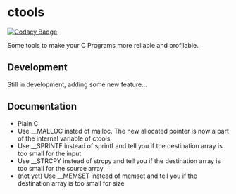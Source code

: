 # ctools #

[![Codacy Badge](https://api.codacy.com/project/badge/Grade/d8195f8e812e448a9c26da25f0471bcf)](https://www.codacy.com/app/damien-messner/ctools?utm_source=github.com&amp;utm_medium=referral&amp;utm_content=leorse/ctools&amp;utm_campaign=badger)

Some tools to make your C Programs more reliable and profilable.

## Development ##
Still in development, adding some new feature...

## Documentation ##

- Plain C
- Use __MALLOC insted of malloc. The new allocated pointer is now a part of the internal variable of ctools
- Use __SPRINTF instead of sprintf and tell you if the destination array is too small for the input
- Use __STRCPY instead of strcpy and tell you if the destination array is too small for the source array
- (not yet) Use __MEMSET instead of memset and tell you if the destination array is too small for size
